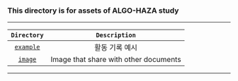 
### This directory is for assets of ALGO-HAZA study

---

|`Directory`|`Description`|
|:---:|:---:|
|[`example`](./example/)|  활동 기록 예시  |
|[`image`](./image/)|  Image that share with other documents  |

---
